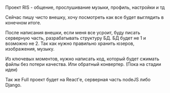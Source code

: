 Проект RIS - общение, прослушивание музыки, профиль, настройки и тд

Сейчас пишу чисто внешку, хочу посмотреть как все будет выглядить в конечном итоге.

После написания внешки, если меня все усроит, буду писать серверную часть, разрабатывать структуру БД. БД будет не 1 и возможно не 2. Так как нужно правильно хранить юзеров, изображения, музыку.

Из ключевых моментов, нужно написать код, который будет сжимать файлы без потери качества. Или обратный конвертер. (Пока на стадии идеи)

Так же Full проект будет на React'е, серверная часть nodeJS либо Django. 
